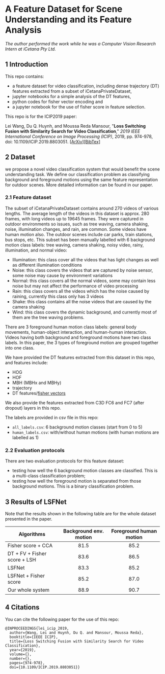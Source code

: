 # A Feature Dataset for Scene Understanding and its Feature Analysis

*The author performed the work while he was a Computer Vision Research Intern at iCetana Pty Ltd.*

## 1 Introduction

This repo contains:

- a feature dataset for video classification, including dense trajectory (DT) features extracted from a subset of iCetanaPrivateDataset,
- jupyter notebooks for a simple analysis of the DT features,
- python codes for fisher vector encoding and 
- a jupyter notebook for the use of fisher score in feature selection.

This repo is for the ICIP2019 paper:

Lei Wang, Du Q. Huynh, and Moussa Reda Mansour, "**Loss Switching Fusion with Similarity Search for Video Classification**," *2019 IEEE International Conference on Image Processing (ICIP)*, 2019, pp. 974-978, doi: 10.1109/ICIP.2019.8803051. [[ArXiv]](https://arxiv.org/abs/1906.11465)[[BibTex]](#citation)

## 2 Dataset

we propose a novel video classification system that would benefit the scene understanding task. We define our classification problem as classifying
background and foreground motions using the same feature representation for outdoor scenes. More detailed information can be found in our paper.

### 2.1 Feature dataset

The subset of iCetanaPrivateDataset contains around 270 videos of various lengths. The average length of the videos in this dataset is approx. 280 frames, with long videos up to 19645 frames. They were captured in outdoor environments so issues, such as tree waving, camera shaking, noise, illumination changes, and rain, are common. Some videos have human motion also. The outdoor scenes include car parks, train stations, bus stops, etc. This subset has been manually labelled with 6 background motion class labels: tree waving, camera shaking, noisy video, rainy, illumination, and normal video:

- Illumination: this class cover all the videos that has light changes as well as different illumination conditions
- Noise: this class covers the videos that are captured by noise sensor, some noise may cause by environment variations
- Normal: this class covers all the normal videos, some may contain less noise but may not affect the performance of video processing
- Rain: this class covers all the videos which has the noise caused by raining, currently this class only has 3 videos
- Shake: this class contains all the noise videos that are caused by the camera shaking
- Wind: this class covers the dynamic background, and currently most of them are the tree waving problems.

There are 3 foreground human motion class labels: general body movements, human-object interaction, and human-human interaction. Videos having both background and foreground motions have two class labels. In this paper, the 3 types of foreground motion are grouped together into one class.

We have provided the DT features extracted from this dataset in this repo, and features include:

- HOG
- HOF
- MBH (MBHx and MBHy)
- trajectory
- DT features/[fisher vectors](https://drive.google.com/file/d/1NWikCxiBjX1s6Khp9X9ue20mtv17ApdT/view?usp=sharing)

We also provide the features extracted from C3D FC6 and FC7 (after dropout) layers in this repo.

The labels are provided in csv file in this repo:

- `all_labels.csv`: 6 background motion classes (start from 0 to 5)
- `human_labels.csv`: with/without human motions (with human motions are labelled as 1)


### 2.2 Evaluation protocols

There are two evaluation protocols for this feature dataset:

- testing how well the 6 background motion classes are classified. This is a multi-class classification problem;
- testing how well the foreground motion is separated from those background motions. This is a binary classification problem.

## 3 Results of LSFNet

Note that the results shown in the following table are for the whole dataset presented in the paper. 

| Algorithms  | Background env. motion | Foreground human motion | 
| ------------- | :---: | :---: |
|  Fisher score + CCA |  81.5 |  85.2 |
|  DT + FV + Fisher score + LSH |  83.6 | 86.5  |
|  LSFNet | 83.3  |  85.2 |
|  LSFNet + Fisher score |  85.2 |  87.0 |
|  Our whole system | 88.9  |  90.7 |


## 4 Citations
<a name="citation"></a>
You can cite the following paper for the use of this repo:

```
@INPROCEEDINGS{lei_icip_2019,
  author={Wang, Lei and Huynh, Du Q. and Mansour, Moussa Reda},
  booktitle={IEEE ICIP}, 
  title={Loss Switching Fusion with Similarity Search for Video Classification}, 
  year={2019},
  volume={},
  number={},
  pages={974-978},
  doi={10.1109/ICIP.2019.8803051}}

```

